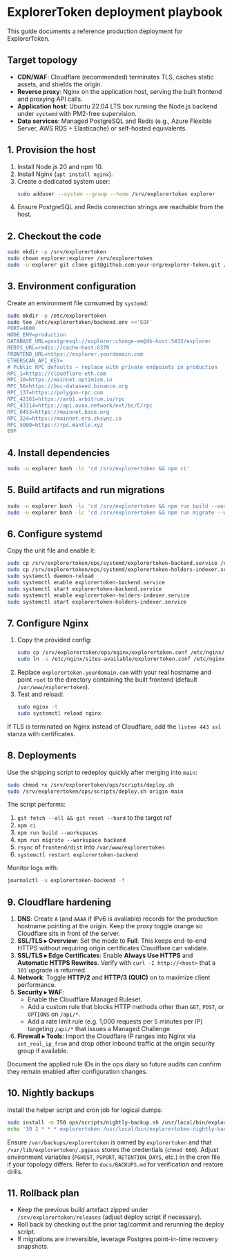 # ExplorerToken deployment playbook

This guide documents a reference production deployment for ExplorerToken.

## Target topology

- **CDN/WAF**: Cloudflare (recommended) terminates TLS, caches static assets, and shields the origin.
- **Reverse proxy**: Nginx on the application host, serving the built frontend and proxying API calls.
- **Application host**: Ubuntu 22.04 LTS box running the Node.js backend under `systemd` with PM2-free supervision.
- **Data services**: Managed PostgreSQL and Redis (e.g., Azure Flexible Server, AWS RDS + Elasticache) or self-hosted equivalents.

## 1. Provision the host

1. Install Node.js 20 and npm 10.
2. Install Nginx (`apt install nginx`).
3. Create a dedicated system user:
   ```bash
   sudo adduser --system --group --home /srv/explorertoken explorer
   ```
4. Ensure PostgreSQL and Redis connection strings are reachable from the host.

## 2. Checkout the code

```bash
sudo mkdir -p /srv/explorertoken
sudo chown explorer:explorer /srv/explorertoken
sudo -u explorer git clone git@github.com:your-org/explorer-token.git /srv/explorertoken
```

## 3. Environment configuration

Create an environment file consumed by `systemd`:

```bash
sudo mkdir -p /etc/explorertoken
sudo tee /etc/explorertoken/backend.env <<'EOF'
PORT=4000
NODE_ENV=production
DATABASE_URL=postgresql://explorer:change-me@db-host:5432/explorer
REDIS_URL=redis://cache-host:6379
FRONTEND_URL=https://explorer.yourdomain.com
ETHERSCAN_API_KEY=
# Public RPC defaults – replace with private endpoints in production
RPC_1=https://cloudflare-eth.com
RPC_10=https://mainnet.optimism.io
RPC_56=https://bsc-dataseed.binance.org
RPC_137=https://polygon-rpc.com
RPC_42161=https://arb1.arbitrum.io/rpc
RPC_43114=https://api.avax.network/ext/bc/C/rpc
RPC_8453=https://mainnet.base.org
RPC_324=https://mainnet.era.zksync.io
RPC_5000=https://rpc.mantle.xyz
EOF
```

## 4. Install dependencies

```bash
sudo -u explorer bash -lc 'cd /srv/explorertoken && npm ci'
```

## 5. Build artifacts and run migrations

```bash
sudo -u explorer bash -lc 'cd /srv/explorertoken && npm run build --workspaces'
sudo -u explorer bash -lc 'cd /srv/explorertoken && npm run migrate --workspace backend'
```

## 6. Configure systemd

Copy the unit file and enable it:

```bash
sudo cp /srv/explorertoken/ops/systemd/explorertoken-backend.service /etc/systemd/system/
sudo cp /srv/explorertoken/ops/systemd/explorertoken-holders-indexer.service /etc/systemd/system/
sudo systemctl daemon-reload
sudo systemctl enable explorertoken-backend.service
sudo systemctl start explorertoken-backend.service
sudo systemctl enable explorertoken-holders-indexer.service
sudo systemctl start explorertoken-holders-indexer.service
```

## 7. Configure Nginx

1. Copy the provided config:
   ```bash
   sudo cp /srv/explorertoken/ops/nginx/explorertoken.conf /etc/nginx/sites-available/
   sudo ln -s /etc/nginx/sites-available/explorertoken.conf /etc/nginx/sites-enabled/
   ```
2. Replace `explorertoken.yourdomain.com` with your real hostname and point `root` to the directory containing the built frontend (default `/var/www/explorertoken`).
3. Test and reload:
   ```bash
   sudo nginx -t
   sudo systemctl reload nginx
   ```

If TLS is terminated on Nginx instead of Cloudflare, add the `listen 443 ssl` stanza with certificates.

## 8. Deployments

Use the shipping script to redeploy quickly after merging into `main`:

```bash
sudo chmod +x /srv/explorertoken/ops/scripts/deploy.sh
sudo /srv/explorertoken/ops/scripts/deploy.sh origin main
```

The script performs:

1. `git fetch --all && git reset --hard` to the target ref
2. `npm ci`
3. `npm run build --workspaces`
4. `npm run migrate --workspace backend`
5. `rsync` of `frontend/dist` into `/var/www/explorertoken`
6. `systemctl restart explorertoken-backend`

Monitor logs with:

```bash
journalctl -u explorertoken-backend -f
```

## 9. Cloudflare hardening

1. **DNS**: Create `A` (and `AAAA` if IPv6 is available) records for the production hostname pointing at the origin. Keep the proxy toggle orange so Cloudflare sits in front of the server.
2. **SSL/TLS ▸ Overview**: Set the mode to **Full**. This keeps end-to-end HTTPS without requiring origin certificates Cloudflare can validate.
3. **SSL/TLS ▸ Edge Certificates**: Enable **Always Use HTTPS** and **Automatic HTTPS Rewrites**. Verify with `curl -I http://<host>` that a `301` upgrade is returned.
4. **Network**: Toggle **HTTP/2** and **HTTP/3 (QUIC)** on to maximize client performance.
5. **Security ▸ WAF**:
   - Enable the Cloudflare Managed Ruleset.
   - Add a custom rule that blocks HTTP methods other than `GET`, `POST`, or `OPTIONS` on `/api/*`.
   - Add a rate limit rule (e.g. 1,000 requests per 5 minutes per IP) targeting `/api/*` that issues a Managed Challenge.
6. **Firewall ▸ Tools**: Import the Cloudflare IP ranges into Nginx via `set_real_ip_from` and drop other inbound traffic at the origin security group if available.

Document the applied rule IDs in the ops diary so future audits can confirm they remain enabled after configuration changes.

## 10. Nightly backups

Install the helper script and cron job for logical dumps:

```bash
sudo install -m 750 ops/scripts/nightly-backup.sh /usr/local/bin/explorertoken-nightly-backup
echo '30 2 * * * explorertoken /usr/local/bin/explorertoken-nightly-backup' | sudo tee /etc/cron.d/explorertoken-backups
```

Ensure `/var/backups/explorertoken` is owned by `explorertoken` and that `/var/lib/explorertoken/.pgpass` stores the credentials (`chmod 600`). Adjust environment variables (`PGHOST`, `PGPORT`, `RETENTION_DAYS`, etc.) in the cron file if your topology differs. Refer to `docs/BACKUPS.md` for verification and restore drills.

## 11. Rollback plan

- Keep the previous build artefact zipped under `/srv/explorertoken/releases` (adjust deploy script if necessary).
- Roll back by checking out the prior tag/commit and rerunning the deploy script.
- If migrations are irreversible, leverage Postgres point-in-time recovery snapshots.
